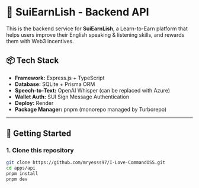 # 🧠 SuiEarnLish - Backend API

This is the backend service for **SuiEarnLish**, a Learn-to-Earn platform that helps users improve their English speaking & listening skills, and rewards them with Web3 incentives.

## 📦 Tech Stack

- **Framework:** Express.js + TypeScript
- **Database:** SQLite + Prisma ORM
- **Speech-to-Text:** OpenAI Whisper (can be replaced with Azure)
- **Wallet Auth:** SUI Sign Message Authentication
- **Deploy:** Render
- **Package Manager:** pnpm (monorepo managed by Turborepo)

---

## 🚀 Getting Started

### 1. Clone this repository

```bash
git clone https://github.com/mryesss97/I-Love-CommandOSS.git
cd apps/api
pnpm install
pnpm dev